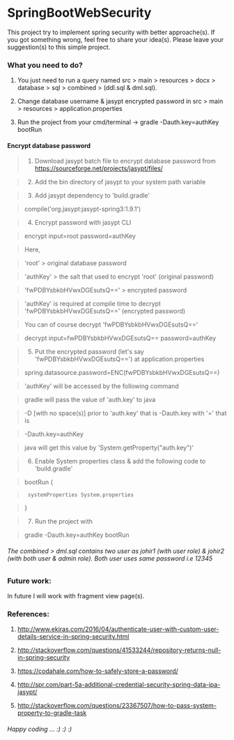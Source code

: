 # SpringBootWebSecurity

This project try to implement spring security with better approache(s). If you got something wrong, feel free to share your idea(s). Please leave your suggestion(s) to this simple project.


### What you need to do?

1. You just need to run a query named src > main > resources > docx > database > sql > combined > (ddl.sql & dml.sql).

2. Change database username & jasypt encrypted password in src > main > resources > application.properties 

3. Run the project from your cmd/terminal -> gradle -Dauth.key=authKey bootRun

#### Encrypt database password

  > 1. Download jasypt batch file to encrypt database password from https://sourceforge.net/projects/jasypt/files/ 
 
  > 2. Add the bin directory of jasypt to your system path variable
 
  > 3. Add jasypt dependency to 'build.gradle'
  
  >  compile('org.jasypt:jasypt-spring3:1.9.1')
 
  > 4. Encrypt password with jasypt CLI
  
  >  encrypt input=root password=authKey
 
 
  >  Here,
  
  >  'root'                    >  original database password
  
  >  'authKey'                   >  the salt that used to encrypt 'root' (original password)
  
  >  'fwPDBYsbkbHVwxDGEsutsQ=='  >  encrypted password
  
  >  'authKey' is required at compile time to decrypt 'fwPDBYsbkbHVwxDGEsutsQ==' (encrypted password)
 
  >  You can of course decrypt 'fwPDBYsbkbHVwxDGEsutsQ=='
  
  >  decrypt input=fwPDBYsbkbHVwxDGEsutsQ== password=authKey
 
 
  > 5. Put the encrypted password (let's say 'fwPDBYsbkbHVwxDGEsutsQ==') at application.properties
  
  >  spring.datasource.password=ENC(fwPDBYsbkbHVwxDGEsutsQ==)
 
 
  >  'authKey' will be accessed by the following command
  
  >  gradle will pass the value of 'auth.key' to java
  
  >  -D [with no space(s)] prior to 'auth.key' that is -Dauth.key with '=' that is
  
  >  -Dauth.key=authKey
 
  >  java will get this value by 'System.getProperty("auth.key")'
 
 
  > 6. Enable System properties class & add the following code to 'build.gradle'
  
  >  bootRun {
  
  >      systemProperties System.properties
  
  >  }
 
 
  > 7. Run the project with
  
  > gradle -Dauth.key=authKey bootRun
 


###### The combined > dml.sql contains two user as johir1 (with user role) & johir2 (with both user & admin role). Both user uses same password i.e 12345


### Future work:

In future I will work with fragment view page(s).

### References:

1. http://www.ekiras.com/2016/04/authenticate-user-with-custom-user-details-service-in-spring-security.html

2. http://stackoverflow.com/questions/41533244/repository-returns-null-in-spring-security

3. https://codahale.com/how-to-safely-store-a-password/

4. http://spr.com/part-5a-additional-credential-security-spring-data-jpa-jasypt/

5. http://stackoverflow.com/questions/23367507/how-to-pass-system-property-to-gradle-task


###### Happy coding ... :) :) :)
